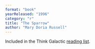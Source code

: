 ```yaml
---
format: "book"
yearReleased: "1996"
category: "r"
title: "The Sparrow"
author: "Mary Doria Russell"
---
```

 Included in the Think Galactic <a href="http://thinkgalactic.org/reading-lists/by-author/">reading list</a>.
  